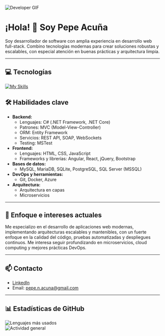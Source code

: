 ![Developer GIF](https://media.giphy.com/media/3o7aD2saalBwwftBIY/giphy.gif)

# ¡Hola! 👋 Soy Pepe Acuña

Soy desarrollador de software con amplia experiencia en desarrollo web full-stack. Combino tecnologías modernas para crear soluciones robustas y escalables, con especial atención en buenas prácticas y arquitectura limpia.

---
## 💻 Tecnologías

[![My Skills](https://skillicons.dev/icons?i=dotnet,csharp,html,css,js,angular,react,jquery,bootstrap,mysql,mariadb,sqlite,postgres,mssql,docker,azure,git)](https://skillicons.dev)

## 🛠️ Habilidades clave

- **Backend:**  
  - Lenguajes: C# (.NET Framework, .NET Core)  
  - Patrones: MVC (Model-View-Controller)  
  - ORM: Entity Framework  
  - Servicios: REST API, SOAP, WebSockets  
  - Testing: MSTest
- **Frontend:**  
  - Lenguajes: HTML, CSS, JavaScript  
  - Frameworks y librerías: Angular, React, jQuery, Bootstrap  
- **Bases de datos:**  
  - MySQL, MariaDB, SQLite, PostgreSQL, SQL Server (MSSQL)  
- **DevOps y herramientas:**  
  - Git, Docker, Azure  
- **Arquitectura:**  
  - Arquitectura en capas  
  - Microservicios

---

## 🎯 Enfoque e intereses actuales

Me especializo en el desarrollo de aplicaciones web modernas, implementando arquitecturas escalables y mantenibles, con un fuerte enfoque en la calidad del código, pruebas automatizadas y despliegues continuos. Me interesa seguir profundizando en microservicios, cloud computing y mejores prácticas DevOps.

---

## 📫 Contacto

- [LinkedIn]([https://www.linkedin.com/in/tu-perfil](https://ar.linkedin.com/in/pepe-nahuel-acu%C3%B1a-485918218?trk=people-guest_people_search-card&original_referer=https%3A%2F%2Fwww.linkedin.com%2F))  
- Email: pepe.n.acuna@gmail.com

---

## 📊 Estadísticas de GitHub

![Lenguajes más usados](https://github-readme-stats.vercel.app/api/top-langs/?username=tu-usuario&layout=compact&theme=default)  
![Actividad general](https://github-readme-stats.vercel.app/api?username=tu-usuario&show_icons=true&theme=default)
